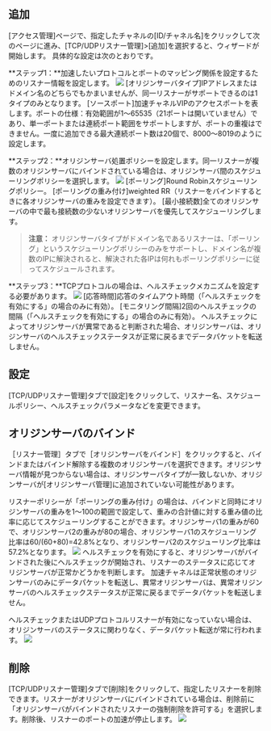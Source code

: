 ## 追加
[アクセス管理]ページで、指定したチャネルの[ID/チャネル名]をクリックして次のページに進み、[TCP/UDPリスナー管理]>[追加]を選択すると、ウィザードが開始します。 具体的な設定は次のとおりです。

**ステップ1：**加速したいプロトコルとポートのマッピング関係を設定するためのリスナー情報を設定します。
![](https://main.qcloudimg.com/raw/43621dd466da53ace7212b874ffed0ed.png)
[オリジンサーバタイプ]IPアドレスまたはドメイン名のどちらでもかまいませんが、同一リスナーがサポートできるのは1タイプのみとなります。
[ソースポート]加速チャネルVIPのアクセスポートを表します。ポートの仕様：有効範囲が1～65535（21ポートは開いていません）であり、単一ポートまたは連続ポート範囲をサポートしますが、ポートの重複はできません。一度に追加できる最大連続ポート数は20個で、8000～8019のように設定します。

**ステップ2：**オリジンサーバ処置ポリシーを設定します。同一リスナーが複数のオリジンサーバにバインドされている場合は、オリジンサーバ間のスケジューリングポリシーを選択します。
![](https://main.qcloudimg.com/raw/950dd83a557906be1f162cb3622e5afa.png)
[ポーリング]Round Robinスケジューリングポリシー。
[ポーリングの重み付け]weighted RR（リスナーをバインドするときに各オリジンサーバの重みを設定できます）。
[最小接続数]全てのオリジンサーバの中で最も接続数の少ないオリジンサーバを優先してスケジューリングします。
>**注意：**
>オリジンサーバタイプがドメイン名であるリスナーは、「ポーリング」というスケジューリングポリシーのみをサポートし、ドメイン名が複数のIPに解決されると、解決された各IPは何れもポーリングポリシーに従ってスケジュールされます。

**ステップ3：**TCPプロトコルの場合は、ヘルスチェックメカニズムを設定する必要があります。
![](https://main.qcloudimg.com/raw/0bfbd554eacf61cdc256b6f9c53cea7d.png)
[応答時間]応答のタイムアウト時間（「ヘルスチェックを有効にする」の場合のみに有効）。
[モニタリング間隔]2回のヘルスチェックの間隔（「ヘルスチェックを有効にする」の場合のみに有効）。
ヘルスチェックによってオリジンサーバが異常であると判断された場合、オリジンサーバは、オリジンサーバのヘルスチェックステータスが正常に戻るまでデータパケットを転送しません。

## 設定
[TCP/UDPリスナー管理]タブで[設定]をクリックして、リスナー名、スケジュールポリシー、ヘルスチェックパラメータなどを変更できます。

## オリジンサーバのバインド
［リスナー管理］タブで［オリジンサーバをバインド］をクリックすると、バインドまたはバインド解除する複数のオリジンサーバを選択できます。オリジンサーバ情報が見つからない場合は、オリジンサーバタイプが一致しないか、オリジンサーバが[オリジンサーバ管理]に追加されていない可能性があります。

リスナーポリシーが「ポーリングの重み付け」の場合は、バインドと同時にオリジンサーバの重みを1～100の範囲で設定して、重みの合計値に対する重み値の比率に応じてスケジューリングすることができます。オリジンサーバ1の重みが60で、オリジンサーバ2の重みが80の場合、オリジンサーバ1のスケジューリング比率は60/(60+80)=42.8%となり、オリジンサーバ2のスケジューリング比率は57.2%となります。
![](https://main.qcloudimg.com/raw/f87f28dcafe7a3d1d01c6a7648fbade4.png)
ヘルスチェックを有効にすると、オリジンサーバがバインドされた後にヘルスチェックが開始され、リスナーのステータスに応じてオリジンサーバが正常かどうかを判断します。 加速チャネルは正常状態のオリジンサーバのみにデータパケットを転送し、異常オリジンサーバは、異常オリジンサーバのヘルスチェックステータスが正常に戻るまでデータパケットを転送しません。

ヘルスチェックまたはUDPプロトコルリスナーが有効になっていない場合は、オリジンサーバのステータスに関わりなく、データパケット転送が常に行われます。
![](https://main.qcloudimg.com/raw/7142b3a642030d3019464e849f197ab1.png)

## 削除
[TCP/UDPリスナー管理]タブで[削除]をクリックして、指定したリスナーを削除できます。リスナーがオリジンサーバにバインドされている場合は、削除前に「オリジンサーバがバインドされたリスナーの強制削除を許可する」を選択します。削除後、リスナーのポートの加速が停止します。
![](https://main.qcloudimg.com/raw/122ec701b2802e892e82636bb13be6f7.png)
